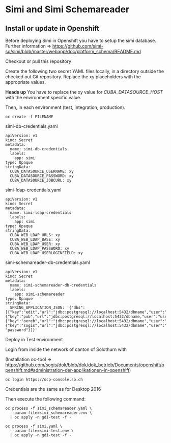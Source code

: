 # Simi and Simi Schemareader

## Install or update in Openshift

Before deploying Simi in Openshift you have to setup the simi database. Further information => https://github.com/simi-so/simi/blob/master/webapp/doc/platform_schema/README.md

Checkout or pull this repository

Create the following two secret YAML files locally, in a directory outside the checked out Git repository. Replace the xy placeholders with the appropriate values.

**Heads up** You have to replace the xy value for *CUBA_DATASOURCE_HOST* with the environment specific value.

Then, in each environment (test, integration, production).
```
oc create -f FILENAME
```

simi-db-credentials.yaml
```
apiVersion: v1
kind: Secret
metadata:
  name: simi-db-credentials
  labels:
    app: simi
type: Opaque
stringData:
  CUBA_DATASOURCE_USERNAME: xy
  CUBA_DATASOURCE_PASSWORD: xy
  CUBA_DATASOURCE_JDBCURL: xy
```

simi-ldap-credentials.yaml
```
apiVersion: v1
kind: Secret
metadata:
  name: simi-ldap-credentials
  labels:
    app: simi
type: Opaque
stringData:
  CUBA_WEB_LDAP_URLS: xy
  CUBA_WEB_LDAP_BASE: xy
  CUBA_WEB_LDAP_USER: xy
  CUBA_WEB_LDAP_PASSWORD: xy
  CUBA_WEB_LDAP_USERLOGINFIELD: xy
```

simi-schemareader-db-credentials.yaml
```
apiVersion: v1
kind: Secret
metadata:
  name: simi-schemareader-db-credentials
  labels:
    app: simi-schemareader
type: Opaque
stringData:
  SPRING_APPLICATION_JSON: '{"dbs":[{"key":"edit","url":"jdbc:postgresql://localhost:5432/dbname","user":"dbuser","pass":"password"},{"key":"pub","url":"jdbc:postgresql://localhost:5432/dbname,"user":"user","pass":"password"},{"key":"oereb","url":"jdbc:postgresql://localhost:5432/dbname","user":"dbuser","pass":"password"},{"key":"sogis","url":"jdbc:postgresql://localhost:5432/dbname","user":"dbuser","pass": "password"}]}'
```

Deploy in Test environment

Login from inside the network of canton of Solothurn with

(Installation oc-tool => https://github.com/sogis/dok/blob/dok/dok_betrieb/Documents/openshift/openshift.md#administration-der-applikationen-in-openshift)

```
oc login https://ocp-console.so.ch
```

Credentials are the same as for Desktop 2016

Then execute the following command:

```
oc process -f simi_schemareader.yaml \
  --param-file=simi_schemareader.env \
  | oc apply -n gdi-test -f -

oc process -f simi.yaml \
  --param-file=simi-test.env \
  | oc apply -n gdi-test -f -
```
